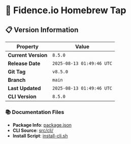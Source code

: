 # 🍺 Fidence.io Homebrew Tap

## 📋 Version Information

| Property | Value |
|----------|-------|
| **Current Version** | `8.5.0` |
| **Release Date** | `2025-08-13 01:49:46 UTC` |
| **Git Tag** | `v8.5.0` |
| **Branch** | `main` |
| **Last Updated** | `2025-08-13 01:49:46 UTC` |
| **CLI Version** | `8.5.0` |

### 📚 Documentation Files
- **Package Info**: [package.json](package.json)
- **CLI Source**: [src/cli/](src/cli/)
- **Install Script**: [install-cli.sh](install-cli.sh)



